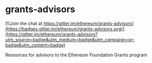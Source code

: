 # grants-advisors

[![Join the chat at https://gitter.im/ethereum/grants-advisors](https://badges.gitter.im/ethereum/grants-advisors.svg)](https://gitter.im/ethereum/grants-advisors?utm_source=badge&utm_medium=badge&utm_campaign=pr-badge&utm_content=badge)

Resources for advisors to the Ethereum Foundation Grants program
